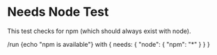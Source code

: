 # Needs Node Test

This test checks for npm (which should always exist with node).

/run {echo "npm is available"} with {
  needs: {
    "node": {
      "npm": "*"
    }
  }
}